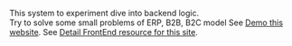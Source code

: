 This system to experiment dive into backend logic.  
Try to solve some small problems of ERP, B2B, B2C model
See [Demo this website](https://niklab.cf/).
See [Detail FrontEnd resource  for this site](https://github.com/vshuy/nikmall).
